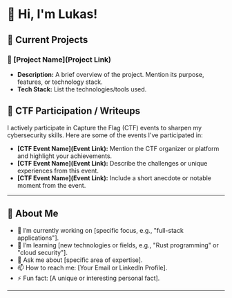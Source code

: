 # 👋 Hi, I'm Lukas!

## 🚀 Current Projects

### 🌟 [Project Name](Project Link)
- **Description:** A brief overview of the project. Mention its purpose, features, or technology stack.
- **Tech Stack:** List the technologies/tools used.

## 🎯 CTF Participation / Writeups

I actively participate in Capture the Flag (CTF) events to sharpen my cybersecurity skills. Here are some of the events I've participated in:

- **[CTF Event Name](Event Link):** Mention the CTF organizer or platform and highlight your achievements.
- **[CTF Event Name](Event Link):** Describe the challenges or unique experiences from this event.
- **[CTF Event Name](Event Link):** Include a short anecdote or notable moment from the event.

---

## 🌱 About Me

- 🔭 I’m currently working on [specific focus, e.g., "full-stack applications"].
- 🌱 I’m learning [new technologies or fields, e.g., "Rust programming" or "cloud security"].
- 💬 Ask me about [specific area of expertise].
- 📫 How to reach me: [Your Email or LinkedIn Profile].
- ⚡ Fun fact: [A unique or interesting personal fact].

---

